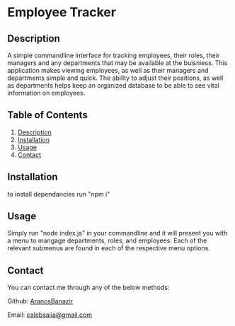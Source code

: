 # Employee Tracker 
    
## Description 
  
  A simple commandline interface for tracking employees, their roles, their managers and any departments that may be available at the buisniess. This application makes viewing employees, as well as their managers and departments simple and quick. The ability to adjust their positions, as well as departments helps keep an organized database to be able to see vital information on employees.

## Table of Contents
1. [Description](#description)
2. [Installation](#installation)
3. [Usage](#usage)
4. [Contact](#contact)

## Installation 
  
  to install dependancies run "npm i"

## Usage 
  
  Simply run "node index.js" in your commandline and it will present you with a menu to mangage departments, roles, and employees. Each of the relevant submenus are found in each of the respective menu options.

## Contact
You can contact me through any of the below methods:

Github: [AranosBanazir](https://www.github.com/AranosBanazir)

Email: [calebsaiia@gmail.com](mailto:calebsaiia@gmail.com)